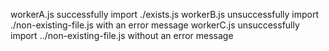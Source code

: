 workerA.js successfully import ./exists.js
workerB.js unsuccessfully import ./non-existing-file.js with an error message
workerC.js unsuccessfully import ../non-existing-file.js without an error message
